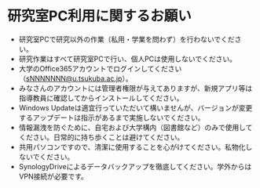 # 研究室PC利用に関するお願い

- 研究室PCで研究以外の作業（私用・学業を問わず）を行わないでください。
- 研究作業はすべて研究室PCで行い、個人PCは使用しないでください。
- 大学のOffice365アカウントでログインしてください（sNNNNNNN@u.tsukuba.ac.jp）。
- みなさんのアカウントには管理者権限が与えてありますが、新規アプリ等は指導教員に確認してからインストールしてください。
- Windows Updateは適宜行っていただいて構いませんが、バージョンが変更するアップデートは指示があるまで実施しないでください。
- 情報漏洩を防ぐために、自宅および大学構内（図書館など）のみで使用してください。日常的に持ち歩くことは避けてください。
- 共用パソコンですので、清潔に使用することを心がけてください。私物化しないでください。
- SynologyDriveによるデータバックアップを徹底してください。学外からはVPN接続が必要です。
